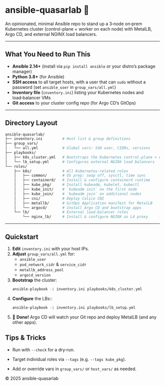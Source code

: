 # ansible-quasarlab 🚀

An opinionated, minimal Ansible repo to stand up a 3‑node on‑prem Kubernetes cluster (control-plane + worker on each node) with MetalLB, Argo CD, and external NGINX load balancers.

---

## What You Need to Run This

- **Ansible 2.14+** (install via `pip install ansible` or your distro’s package manager)  
- **Python 3.8+** (for Ansible)  
- **SSH access** to all target hosts, with a user that can `sudo` without a password (set `ansible_user` in `group_vars/all.yml`)  
- **Inventory file** (`inventory.ini`) listing your Kubernetes nodes and load‑balancer VMs  
- **Git access** to your cluster config repo (for Argo CD’s GitOps)  

---

## Directory Layout
```bash
ansible-quasarlab/
├── inventory.ini         # Host list & group definitions
├── group_vars/
│   └── all.yml           # Global vars: SSH user, CIDRs, versions
├── playbooks/
│   ├── k8s_cluster.yml   # Bootstraps the Kubernetes control‑plane + workers
│   └── lb_setup.yml      # Configures external NGINX load balancers
└── roles/
    ├── k8s/              # All Kubernetes‑related roles
    │   ├── common/       # OS prep: swap off, sysctl, time sync
    │   ├── containerd/   # Install & configure containerd runtime
    │   ├── kube_pkg/     # Install kubeadm, kubelet, kubectl
    │   ├── kube_init/    # `kubeadm init` on the first node
    │   ├── kube_join/    # `kubeadm join` on additional nodes
    │   ├── cni/          # Deploy Calico CNI
    │   ├── metallb/      # GitOps Application manifest for MetalLB
    │   └── argocd/       # Install Argo CD and bootstrap apps
    └── lb/               # External load‑balancer roles
        └── nginx_lb/     # Install & configure NGINX as L4 proxy
```
---

## Quickstart

1. **Edit** `inventory.ini` with your host IPs.  
2. **Adjust** `group_vars/all.yml` for:
   - `ansible_user`
   - `pod_network_cidr` & `service_cidr`
   - `metallb_address_pool`
   - `argocd_version`  
3. **Bootstrap** the cluster:
   ```bash
   ansible-playbook -i inventory.ini playbooks/k8s_cluster.yml
   ```
4. **Configure** the LBs::
   ```bash
   ansible-playbook -i inventory.ini playbooks/lb_setup.yml
   ```
5. 🎉 **Done!** Argo CD will watch your Git repo and deploy MetalLB (and any other apps).


## Tips & Tricks

 - Run with `--check` for a dry‑run.

 - Target individual roles via `--tags` (e.g. `--tags kube_pkg`).

 - Add or override vars in `group_vars/` or `host_vars/` as needed.

© 2025 ansible-quasarlab